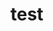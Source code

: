 # test
<html>
<head></head>
<body>
<div content="8FC628C9F43D42E2B77C2801518AF2A554C973B519CD4EBE9DB7DD98782F38FE053B31CFC62A40AF9F5095B2E1935835AF439FAE45DE62DD5395764E192105430FABB794ACA172CEE194450F93C7FB0735491366E83965CD6C4F79A04E8823B97A30B5F44807607A4EBA0145657BC4AEEC2F8EE7E0E24775267B9D76D4D477387F6E657E727976"></div>
</body>
</html>

